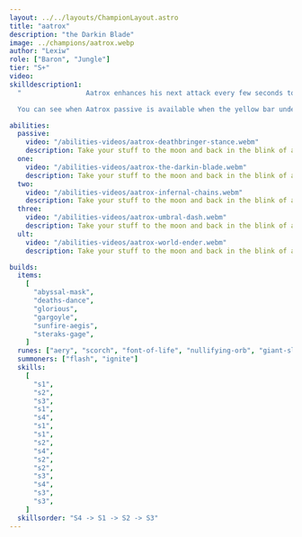 ```yaml
---
layout: ../../layouts/ChampionLayout.astro
title: "aatrox"
description: "the Darkin Blade"
image: ../champions/aatrox.webp
author: "Lexiw"
role: ["Baron", "Jungle"]
tier: "S+"
video:
skilldescription1:
  "                Aatrox enhances his next attack every few seconds to deal bonus physical damage and heals himself for the same amount of damage done. The cooldown of Aatrox's passive is reduced by a few seconds when Aatrox hits a champion or large monster with an attack or ability.

  You can see when Aatrox passive is available when the yellow bar underneath his health bar is full. Every time this bar is full, you should look to fight the enemy champion, as you will deal a lot of damage and get a lot of healing. The healing is reduced to 50% against minions."

abilities:
  passive:
    video: "/abilities-videos/aatrox-deathbringer-stance.webm"
    description: Take your stuff to the moon and back in the blink of an eye.
  one:
    video: "/abilities-videos/aatrox-the-darkin-blade.webm"
    description: Take your stuff to the moon and back in the blink of an eye.
  two:
    video: "/abilities-videos/aatrox-infernal-chains.webm"
    description: Take your stuff to the moon and back in the blink of an eye.
  three:
    video: "/abilities-videos/aatrox-umbral-dash.webm"
    description: Take your stuff to the moon and back in the blink of an eye.
  ult:
    video: "/abilities-videos/aatrox-world-ender.webm"
    description: Take your stuff to the moon and back in the blink of an eye.

builds:
  items:
    [
      "abyssal-mask",
      "deaths-dance",
      "glorious",
      "gargoyle",
      "sunfire-aegis",
      "steraks-gage",
    ]
  runes: ["aery", "scorch", "font-of-life", "nullifying-orb", "giant-slayer"]
  summoners: ["flash", "ignite"]
  skills:
    [
      "s1",
      "s2",
      "s3",
      "s1",
      "s4",
      "s1",
      "s1",
      "s2",
      "s4",
      "s2",
      "s2",
      "s3",
      "s4",
      "s3",
      "s3",
    ]
  skillsorder: "S4 -> S1 -> S2 -> S3"
---
```

